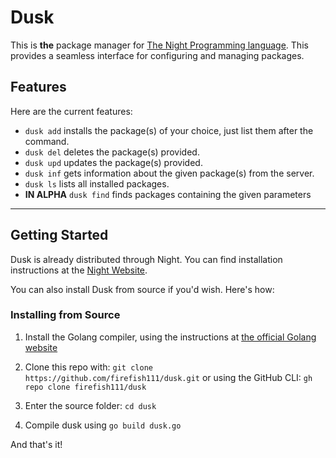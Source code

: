 # Dusk

This is **the** package manager for [The Night Programming language](https://github.com/DynamicSquid/night).
This provides a seamless interface for configuring and managing packages.

## Features

Here are the current features:

- `dusk add` installs the package(s) of your choice, just list them after the command.
- `dusk del` deletes the package(s) provided.
- `dusk upd` updates the package(s) provided.
- `dusk inf` gets information about the given package(s) from the server.
- `dusk ls` lists all installed packages.
- **IN ALPHA** `dusk find` finds packages containing the given parameters
---

## Getting Started

Dusk is already distributed through Night. You can find installation instructions at the [Night Website](https://night-website.dynamicsquid.repl.co/index.html).

You can also install Dusk from source if you'd wish. Here's how:

### Installing from Source

1. Install the Golang compiler, using the instructions at [the official Golang website](https://golang.org/doc/install)

2. Clone this repo with:
   `git clone https://github.com/firefish111/dusk.git`
   or using the GitHub CLI:
   `gh repo clone firefish111/dusk`

3. Enter the source folder: `cd dusk`

4. Compile dusk using `go build dusk.go`

And that's it!

